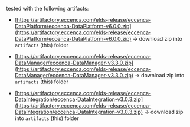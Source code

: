 
tested with the following artifacts:


- [https://artifactory.eccenca.com/elds-release/eccenca-DataPlatform/eccenca-DataPlatform-v6.0.0.zip](https://artifactory.eccenca.com/elds-release/eccenca-DataPlatform/eccenca-DataPlatform-v6.0.0.zip) -> download zip into `artifacts` (this) folder

- [https://artifactory.eccenca.com/elds-release/eccenca-DataManager/eccenca-DataManager-v3.3.0.zip](https://artifactory.eccenca.com/elds-release/eccenca-DataManager/eccenca-DataManager-v3.3.0.zip) -> download zip into `artifacts` (this) folder

- [https://artifactory.eccenca.com/elds-release/eccenca-DataIntegration/eccenca-DataIntegration-v3.0.3.zip](https://artifactory.eccenca.com/elds-release/eccenca-DataIntegration/eccenca-DataIntegration-v3.0.3.zip) -> download zip into `artifacts` (this) folder
